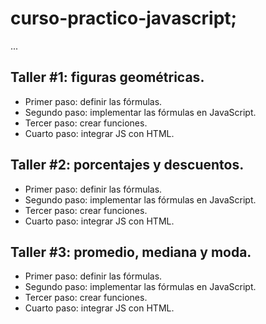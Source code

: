 # curso-practico-javascript;

...

## Taller #1: figuras geométricas.

- Primer paso: definir las fórmulas.
- Segundo paso: implementar las fórmulas en JavaScript.
- Tercer paso: crear funciones.
- Cuarto paso: integrar JS con HTML.

## Taller #2: porcentajes y descuentos.

- Primer paso: definir las fórmulas.
- Segundo paso: implementar las fórmulas en JavaScript.
- Tercer paso: crear funciones.
- Cuarto paso: integrar JS con HTML.

## Taller #3: promedio, mediana y moda.

- Primer paso: definir las fórmulas.
- Segundo paso: implementar las fórmulas en JavaScript.
- Tercer paso: crear funciones.
- Cuarto paso: integrar JS con HTML.

